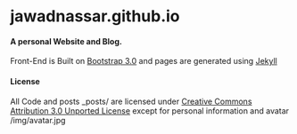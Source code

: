 # jawadnassar.github.io

#### A personal Website and Blog.

Front-End is Built on [Bootstrap 3.0](http://getbootstrap.com/) and pages are generated using [Jekyll](http://jekyllrb.com/)

#### License

All Code and posts _posts/ are licensed under [Creative Commons Attribution 3.0 Unported License](http://creativecommons.org/licenses/by/3.0/) except for personal information and avatar /img/avatar.jpg

